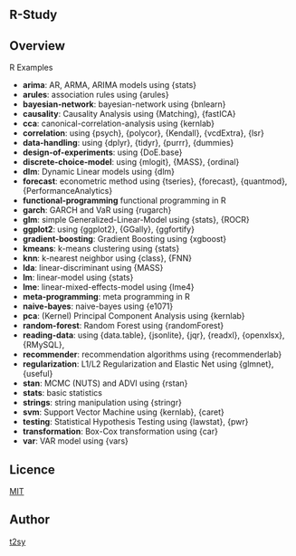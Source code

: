 R-Study
---

## Overview
R Examples

- **arima**: AR, ARMA, ARIMA models using {stats}
- **arules**: association rules using {arules}
- **bayesian-network**: bayesian-network using {bnlearn}
- **causality**: Causality Analysis using {Matching}, {fastICA}
- **cca**: canonical-correlation-analysis using {kernlab}
- **correlation**: using {psych}, {polycor}, {Kendall}, {vcdExtra}, {lsr}
- **data-handling**: using {dplyr}, {tidyr}, {purrr}, {dummies}
- **design-of-experiments**: using {DoE.base}
- **discrete-choice-model**: using {mlogit}, {MASS}, {ordinal}
- **dlm**: Dynamic Linear models using {dlm}
- **forecast**: econometric method using {tseries}, {forecast}, {quantmod}, {PerformanceAnalytics}
- **functional-programming** functional programming in R
- **garch**: GARCH and VaR using {rugarch}
- **glm**: simple Generalized-Linear-Model using {stats}, {ROCR}
- **ggplot2**: using {ggplot2}, {GGally}, {ggfortify}
- **gradient-boosting**: Gradient Boosting using {xgboost}
- **kmeans**: k-means clustering using {stats}
- **knn**: k-nearest neighbor using {class}, {FNN}
- **lda**: linear-discriminant using {MASS}
- **lm**: linear-model using {stats}
- **lme**: linear-mixed-effects-model using {lme4}
- **meta-programming**: meta programming in R
- **naive-bayes**: naive-bayes using {e1071}
- **pca**: (Kernel) Principal Component Analysis using {kernlab}
- **random-forest**: Random Forest using {randomForest}
- **reading-data**: using {data.table}, {jsonlite}, {jqr}, {readxl}, {openxlsx}, {RMySQL},
- **recommender**: recommendation algorithms using {recommenderlab}
- **regularization**: L1/L2 Regularization and Elastic Net using {glmnet}, {useful}
- **stan**: MCMC (NUTS) and ADVI using {rstan}
- **stats**: basic statistics
- **strings**: string manipulation using {stringr}
- **svm**: Support Vector Machine using {kernlab}, {caret}
- **testing**: Statistical Hypothesis Testing using {lawstat}, {pwr}
- **transformation**: Box-Cox transformation using {car}
- **var**: VAR model using {vars}

## Licence
[MIT](http://opensource.org/licenses/MIT)

## Author
[t2sy](https://github.com/fisproject)
